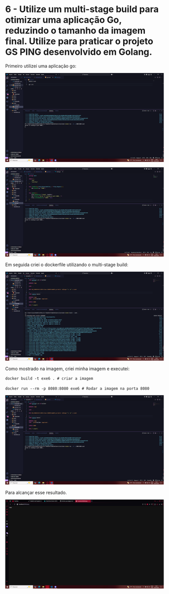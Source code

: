 # 6 - Utilize um multi-stage build para otimizar uma aplicação Go, reduzindo o tamanho da imagem final. Utilize para praticar o projeto GS PING desenvolvido em Golang.

Primeiro utilizei uma aplicação go:

![print 6.1](/Prints/6.1.png)

![print 6.2](/Prints/6.2.png)

Em seguida criei o dockerfile utilizando o multi-stage build:

![print 6.3](/Prints/6.3.png)

Como mostrado na imagem, criei minha imagem e executei:

```
docker build -t exe6 . # criar a imagem

docker run --rm -p 8080:8080 exe6 # Rodar a imagem na porta 8080
```
![print 6.4](/Prints/6.4.png)

Para alcançar esse resultado.

![print 6.5](/Prints/6.5.png)